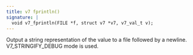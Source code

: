 ```yaml
---
title: v7 fprintln()
signature: |
  void v7_fprintln(FILE *f, struct v7 *v7, v7_val_t v);
---
```


Output a string representation of the value to a file followed by a newline.
V7_STRINGIFY_DEBUG mode is used. 

